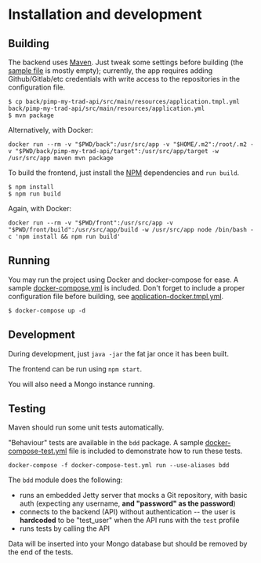 # Installation and development

## Building

The backend uses [Maven](https://maven.apache.org/). Just tweak some settings before building (the [sample file](back/pimp-my-trad-api/src/main/resources/application.tmpl.yml) is mostly empty); currently, the app requires adding Github/Gitlab/etc credentials with write access to the repositories in the configuration file. 

```
$ cp back/pimp-my-trad-api/src/main/resources/application.tmpl.yml back/pimp-my-trad-api/src/main/resources/application.yml
$ mvn package
```

Alternatively, with Docker:

```
docker run --rm -v "$PWD/back":/usr/src/app -v "$HOME/.m2":/root/.m2 -v "$PWD/back/pimp-my-trad-api/target":/usr/src/app/target -w /usr/src/app maven mvn package
```

To build the frontend, just install the [NPM](https://www.npmjs.com/) dependencies and `run build`.

```
$ npm install
$ npm run build
```

Again, with Docker:

```
docker run --rm -v "$PWD/front":/usr/src/app -v "$PWD/front/build":/usr/src/app/build -w /usr/src/app node /bin/bash -c 'npm install && npm run build'
```

## Running

You may run the project using Docker and docker-compose for ease. A sample [docker-compose.yml](docker-compose.yml) is included. Don't forget to include a proper configuration file before building, see [application-docker.tmpl.yml](back/pimp-my-trad-api/src/main/resources/application-docker.tmpl.yml).

```
$ docker-compose up -d
```

## Development

During development, just `java -jar` the fat jar once it has been built. 

The frontend can be run using `npm start`.

You will also need a Mongo instance running.

## Testing

Maven should run some unit tests automatically.

"Behaviour" tests are available in the `bdd` package. A sample [docker-compose-test.yml](docker-compose-test.yml) file is included to demonstrate how to run these tests.

```
docker-compose -f docker-compose-test.yml run --use-aliases bdd
```

The `bdd` module does the following:

* runs an embedded Jetty server that mocks a Git repository, with basic auth (expecting any username, **and "password" as the password**)
* connects to the backend (API) without authentication -- the user is **hardcoded** to be "test_user" when the API runs with the `test` profile
* runs tests by calling the API

Data will be inserted into your Mongo database but should be removed by the end of the tests.